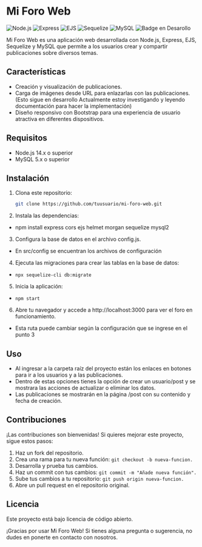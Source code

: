 # Mi Foro Web

![Node.js](https://img.shields.io/badge/Node.js-14.x-green)
![Express](https://img.shields.io/badge/Express-4.x-blue)
![EJS](https://img.shields.io/badge/EJS-3.x-yellow)
![Sequelize](https://img.shields.io/badge/Sequelize-6.x-orange)
![MySQL](https://img.shields.io/badge/MySQL-5.x-blue)
![Badge en Desarollo](https://img.shields.io/badge/STATUS-EN%20DESAROLLO-green)

Mi Foro Web es una aplicación web desarrollada con Node.js, Express, EJS, Sequelize y MySQL que permite a los usuarios crear y compartir publicaciones sobre diversos temas.

## Características

- Creación y visualización de publicaciones.
- Carga de imágenes desde URL para enlazarlas con las publicaciones. (Esto sigue en desarrollo Actualmente estoy investigando y leyendo documentación para hacer la implementación)
- Diseño responsivo con Bootstrap para una experiencia de usuario atractiva en diferentes dispositivos.

## Requisitos

- Node.js 14.x o superior
- MySQL 5.x o superior

## Instalación

1. Clona este repositorio:
   ```bash
   git clone https://github.com/tuusuario/mi-foro-web.git
   ```

2. Instala las dependencias:
- npm install express cors ejs helmet morgan sequelize mysql2

3. Configura la base de datos en el archivo config.js.
- En src/config se encuentran los archivos de configuración

4. Ejecuta las migraciones para crear las tablas en la base de datos:
- ```npx sequelize-cli db:migrate```

5. Inicia la aplicación:

- ```npm start```

6. Abre tu navegador y accede a http://localhost:3000 para ver el foro en funcionamiento.
- Esta ruta puede cambiar según la configuración que se ingrese en el punto 3

## Uso

- Al ingresar a la carpeta raíz del proyecto están los enlaces en botones para ir a los usuarios y a las publicaciones.
- Dentro de estas opciones tienes la opción de crear un usuario/post y se mostrara las acciones de actualizar o eliminar los datos.
- Las publicaciones se mostrarán en la página /post con su contenido y fecha de creación.

## Contribuciones

¡Las contribuciones son bienvenidas! Si quieres mejorar este proyecto, sigue estos pasos:

1. Haz un fork del repositorio.
2. Crea una rama para tu nueva función: `git checkout -b nueva-funcion.`
3. Desarrolla y prueba tus cambios.
4. Haz un commit con tus cambios: `git commit -m "Añade nueva función".`
5. Sube tus cambios a tu repositorio: `git push origin nueva-funcion.`
6. Abre un pull request en el repositorio original.

## Licencia
Este proyecto está bajo licencia de código abierto.

¡Gracias por usar Mi Foro Web! Si tienes alguna pregunta o sugerencia, no dudes en ponerte en contacto con nosotros.
